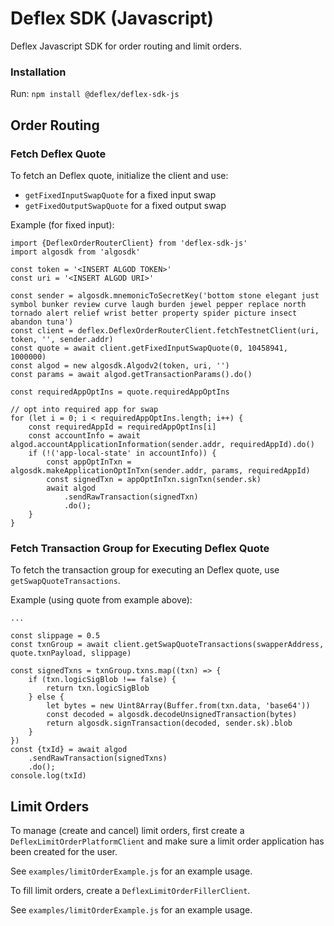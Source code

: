 # Deflex SDK (Javascript)
Deflex Javascript SDK for order routing and limit orders.

### Installation

Run: `npm install @deflex/deflex-sdk-js`


## Order Routing


### Fetch Deflex Quote

To fetch an Deflex quote, initialize the client and use:
- `getFixedInputSwapQuote` for a fixed input swap
- `getFixedOutputSwapQuote` for a fixed output swap


Example (for fixed input):

```
import {DeflexOrderRouterClient} from 'deflex-sdk-js'
import algosdk from 'algosdk'

const token = '<INSERT ALGOD TOKEN>'
const uri = '<INSERT ALGOD URI>'

const sender = algosdk.mnemonicToSecretKey('bottom stone elegant just symbol bunker review curve laugh burden jewel pepper replace north tornado alert relief wrist better property spider picture insect abandon tuna')
const client = deflex.DeflexOrderRouterClient.fetchTestnetClient(uri, token, '', sender.addr)
const quote = await client.getFixedInputSwapQuote(0, 10458941, 1000000)
const algod = new algosdk.Algodv2(token, uri, '')
const params = await algod.getTransactionParams().do()

const requiredAppOptIns = quote.requiredAppOptIns

// opt into required app for swap
for (let i = 0; i < requiredAppOptIns.length; i++) {
    const requiredAppId = requiredAppOptIns[i]
    const accountInfo = await algod.accountApplicationInformation(sender.addr, requiredAppId).do()
    if (!('app-local-state' in accountInfo)) {
        const appOptInTxn = algosdk.makeApplicationOptInTxn(sender.addr, params, requiredAppId)
        const signedTxn = appOptInTxn.signTxn(sender.sk)
        await algod
            .sendRawTransaction(signedTxn)
            .do();
    }
}
```

### Fetch Transaction Group for Executing Deflex Quote

To fetch the transaction group for executing an Deflex quote, 
use `getSwapQuoteTransactions`.

Example (using quote from example above):

```
...

const slippage = 0.5
const txnGroup = await client.getSwapQuoteTransactions(swapperAddress, quote.txnPayload, slippage)

const signedTxns = txnGroup.txns.map((txn) => {
	if (txn.logicSigBlob !== false) {
		return txn.logicSigBlob
	} else {
		let bytes = new Uint8Array(Buffer.from(txn.data, 'base64'))
		const decoded = algosdk.decodeUnsignedTransaction(bytes)
		return algosdk.signTransaction(decoded, sender.sk).blob
	}
})
const {txId} = await algod
	.sendRawTransaction(signedTxns)
	.do();
console.log(txId)
```

## Limit Orders

To manage (create and cancel) limit orders, first create a `DeflexLimitOrderPlatformClient`
and make sure a limit order application has been created for the user.

See `examples/limitOrderExample.js` for an example usage.

To fill limit orders, create a `DeflexLimitOrderFillerClient`.

See `examples/limitOrderExample.js` for an example usage.






